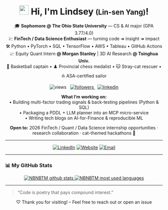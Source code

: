 <!-- ********************************************************************* -->
<!--                          👋  个人简介                                  -->
<!-- ********************************************************************* -->

<h1 align="center">
  <img src="https://cdn.jsdelivr.net/gh/NBNBTM/NBNBTM/assets/wave.gif" width="30"/>
  Hi, I'm Lindsey&nbsp;<span style="font-size:0.8em;">(Lin-sen Yang)</span>!
</h1>

<p align="center">
  🎓 <b>Sophomore @ The Ohio State University</b> — CS & AI major (GPA 3.77/4.0)<br/>
  💹 <b>FinTech / Data Science Enthusiast</b> — turning code ➜ insight ➜ impact<br/>
  🛠️ Python • PyTorch • SQL • TensorFlow • AWS • Tableau • GitHub Actions<br/>
  📈 Equity Quant Intern <b>@ Morgan Stanley</b> | 3D AI Research <b>@ Tsinghua Univ.</b><br/>
  🏀 Basketball captain • ♟️ Provincial chess medalist • 🐱 Stray-cat rescuer • ⛵ ASA-certified sailor
</p>

<p align="center">
  <img src="https://komarev.com/ghpvc/?username=NBNBTM&label=Profile%20Views&color=0e75b6&style=flat" alt="views"/>
  &nbsp;
  <a href="https://github.com/NBNBTM?tab=followers">
    <img src="https://img.shields.io/github/followers/NBNBTM?label=Followers&style=flat&color=0e75b6" alt="followers"/>
  </a>
  &nbsp;
  <a href="https://www.linkedin.com/in/lindsey-yang-408463266/" target="_blank">
    <img src="https://img.shields.io/badge/LinkedIn-Connect-blue?logo=linkedin&style=flat" alt="linkedin"/>
  </a>
</p>

<p align="center">
  <b>What I’m working on:</b><br/>
  • Building multi-factor trading signals &amp; back-testing pipelines (Python &amp; SQL)<br/>
  • Packaging a PDDL + LLM planner into an MCP micro-service<br/>
  • Writing tech blogs on AI-for-Finance &amp; reproducible ML
</p>

<p align="center">
  <b>Open to:</b> 2026 FinTech / Quant / Data Science internship opportunities · research collaboration · cat-themed hackathons 🐾
</p>

---

<!-- ********************************************************************* -->
<!--                           🔗  社交与联系                               -->
<!-- ********************************************************************* -->

<p align="center">
  <a href="https://www.linkedin.com/in/lindsey-yang-408463266/" target="_blank"><img alt="LinkedIn" src="https://img.shields.io/badge/LinkedIn-%230077B5.svg?style=for-the-badge&logo=linkedin&logoColor=white"/></a>
  <a href="https://github.com/NBNBTM" target="_blank"><img alt="Website" src="https://img.shields.io/badge/Portfolio-%23ffb703.svg?style=for-the-badge&logo=Firefox&logoColor=white"/></a>
  <a href="mailto:yanglinsen761@gmail.com"><img alt="Email" src="https://img.shields.io/badge/Email-%23D14836.svg?style=for-the-badge&logo=gmail&logoColor=white"/></a>
</p>

---

<!-- ********************************************************************* -->
<!--                         📊  GitHub 统计                               -->
<!-- ********************************************************************* -->

### 📊 My GitHub Stats
<div align="center">

<!-- 总体数据卡 -->
<a href="https://github.com/NBNBTM">
  <img src="https://github-readme-stats.vercel.app/api?username=NBNBTM&show_icons=true&include_all_commits=true&count_private=true&hide_rank=true&theme=default&card_width=450&cache_seconds=86400" alt="NBNBTM github stats"/>
</a>

<!-- 语言占比卡（紧凑）-->
<a href="https://github.com/NBNBTM">
  <img src="https://github-readme-stats.vercel.app/api/top-langs/?username=NBNBTM&layout=compact&langs_count=8&theme=default&card_width=450&cache_seconds=86400" alt="NBNBTM most used languages"/>
</a>

</div>

---

<!-- ********************************************************************* -->
<!--                          📫  结语                                    -->
<!-- ********************************************************************* -->

> “Code is poetry that pays compound interest.”

<p align="center">
  ♡ Thank you for visiting! – Feel free to reach out or open an issue
</p>



